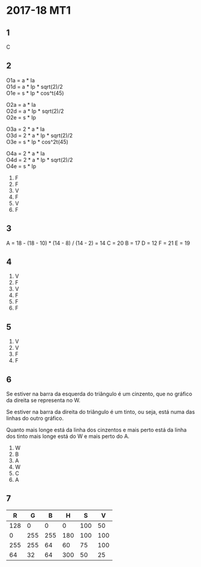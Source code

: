 # 2017-18 MT1

## 1

C

## 2

O1a = a * Ia<br>
O1d = a * Ip * sqrt(2)/2<br>
O1e = s * Ip * cos^t(45)<br>

O2a = a * Ia<br>
O2d = a * Ip * sqrt(2)/2<br>
O2e = s * Ip<br>

O3a = 2 * a * Ia<br>
O3d = 2 * a * Ip * sqrt(2)/2<br>
O3e = s * Ip * cos^2t(45)<br>

O4a = 2 * a * Ia<br>
O4d = 2 * a * Ip * sqrt(2)/2<br>
O4e = s * Ip<br>

1.  F
2.  F
3.  V
4.  F
5.  V
6.  F

## 3

A = 18 - (18 - 10) * (14 - 8) / (14 - 2) = 14
C = 20
B = 17
D = 12
F = 21
E = 19

## 4

1.  V
2.  F
3.  V
4.  F
5.  F
6.  F

## 5

1.  V
2.  V
3.  F
4.  F

## 6

Se estiver na barra da esquerda do triângulo é um cinzento, que no gráfico da direita se representa no W.

Se estiver na barra da direita do triângulo é um tinto, ou seja, está numa das linhas do outro gráfico.

Quanto mais longe está da linha dos cinzentos e mais perto está da linha dos tinto mais longe está do W e mais perto do A.

1.  W
2.  B
3.  A
4.  W
5.  C
6.  A

## 7

| R | G | B | H | S | V |
|---|---|---|---|---|---|
|128| 0 | 0 | 0 |100|50 |
| 0 |255|255|180|100|100|
|255|255|64 |60 |75 |100|
|64 |32 |64 |300|50 |25 |
